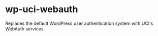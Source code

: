 wp-uci-webauth
==============

Replaces the default WordPress user authentication system with UCI's WebAuth services.
